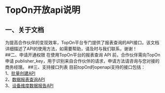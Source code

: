 # TopOn开放api说明
## 一、关于文档
为提高合作伙伴的变现效率，TopOn平台专门提供了报表查询的API接口。该文档详细描述了API的使用方法，如需要帮助，请及时与我们联系，谢谢！</br>
##二、申请开通权限
在使用TopOn平台的报表查询 API 前，合作伙伴需向TopOn申请 publisher_key，用于识别来自合作伙伴的请求，申请方法请咨询与您对接的商务经理。
##三、支持接口列表
目前topOn的openapi支持的接口包括：</br>
1、[批量创建API](/zh/TopOnBatchCreateAPI.md)</br>
2、[数据报表查询API](/zh/TopOnReportAPI.md)</br>
3、[设备维度数据报告API](/zh/TopOnDeviceReportAPI.md)</br>